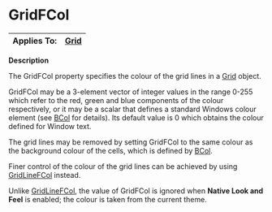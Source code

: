 




<h1 class="heading"><span class="name">GridFCol</span></h1>

| Applies To: | [Grid](./grid.md) |
| --- | ---  |


**Description**


The GridFCol property specifies the colour of the grid lines in a [Grid](./grid.md) object.


GridFCol may be a 3-element vector of integer values  in the range 0-255 which refer to the red, green and blue components of the colour respectively, or it may be a scalar that defines a standard Windows colour element (see [BCol](BCol.htm#BCol_Property) for details). Its default value is 0 which obtains the colour defined for Window text.


The grid lines may be removed by setting GridFCol to the same colour as the background colour of the cells, which is defined by [BCol](BCol.htm#BCol_Property).


Finer control of the colour of the grid lines can be achieved by using [GridLineFCol](gridlinefcol.md) instead.


Unlike [GridLineFCol](gridlinefcol.md), the value of GridFCol is ignored when **Native Look and Feel** is enabled; the colour is taken from the current theme.



